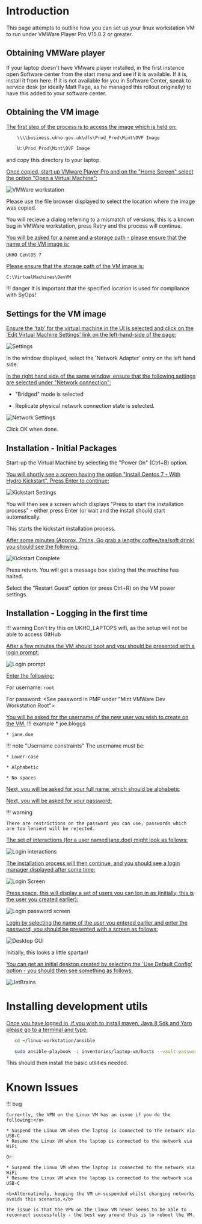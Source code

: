 # Introduction 

This page attempts to outline how you can set up your linux workstation VM to run under VMWare Player Pro V15.0.2 or greater.


## Obtaining VMWare player 

If your laptop doesn't have VMware player installed, in the first instance open Software center from the start menu and see if it is available. If it is, install it from here. If it is not available for you in Software Center, speak to service desk (or ideally Matt Page, as he managed this rollout originally) to have this added to your software center.

## Obtaining the VM image 

<u>The first step of the process is to access the image which is held on:</u>

``` bash 
    \\\\business.ukho.gov.uk\dfs\Prod_Prod\Mint\OVF Image
```
``` bash 
    U:\Prod_Prod\Mint\OVF Image
```

and copy this directory to your laptop.

<u>Once copied, start up VMware Player Pro and on the "Home Screen" select the option "Open a Virtual Machine":</u>

![VMWare workstation](Linux_workstations_importvm.png)

Please use the file browser displayed to select the location where the image was copied.

You will recieve a dialog referring to a mismatch of versions, this is a known bug in VMWare workstation, press Retry and the process will continue.

<u>You will be asked for a name and a storage path - please ensure that the name of the VM image is:</u>

<code>UKHO CentOS 7</code>

<u>Please ensure that the storage path of the VM image is:</u>

<code>C:\VirtualMachines\DevVM</code>


!!! danger
    It is important that the specified location is used for compliance with SyOps!

## Settings for the VM image 

<u>Ensure the 'tab' for the virtual machine in the UI is selected and click on the 'Edit Virtual Machine Settings' link on the left-hand-side of the page:</u>

![Settings](Linux_workstations_settings_1.png)

In the window displayed, select the 'Network Adapter' entry on the left hand side.

<u>In the right hand side of the same window, ensure that the following settings are selected under "Network connection":</u>

* "Bridged" mode is selected

* Replicate physical network connection state is selected.

![Network Settings](Linux_workstations_settings_2.png)

Click OK when done.

## Installation - Initial Packages 

Start-up the Virtual Machine by selecting the "Power On" (Ctrl+B) option.


<u>You will shortly see a screen having the option "Install Centos 7 - With Hydro Kickstart".  Press Enter to continue:</u>

![Kickstart Settings](Linux_workstations_kickstart.png)

You will then see a screen which displays "Press <Enter> to start the installation process" - either press Enter (or wait and the install should start automatically.


This starts the kickstart installation process.


<u>After some minutes (Approx. 7mins, Go grab a lengthy coffee/tea/soft drink) you should see the following:</u>

![Kickstart Complete](Linux_workstations_kickstart_ends.png)

Press return.  You will get a message box stating that the machine has halted.


Select the "Restart Guest" option (or press Ctrl+R) on the VM power settings.

## Installation - Logging in the first time 
!!! warning
    Don't try this on UKHO_LAPTOPS wifi, as the setup will not be able to access GitHub


<u>After a few minutes the VM should boot and you should be presented with a login prompt:</u>

![Login prompt](Linux_workstations_first_login.png)


<u>Enter the following:</u>

For username: <code>root</code>

For password: <See password in PMP under "Mint VMWare Dev Workstation Root">


<u>You will be asked for the username of the new user you wish to create on the VM.</u>
!!! example
    * joe.bloggs
    
    * jane.doe
    
!!! note "Username constraints"
    The username must be:
    
    * Lower-case
    
    * Alphabetic
    
    * No spaces


<u>Next, you will be asked for your full name, which should be alphabetic</u>

<u>Next, you will be asked for your password:</u>

!!! warning

    There are restrictions on the password you can use; passwords which are too lenient will be rejected.

<u>The set of interactions (for a user named jane.doe) might look as follows:</u>

![Login interactions](Linux_workstations_new_user.png)

<u>The installation process will then continue, and you should see a login manager displayed after some time:</u>

![Login Screen](400px-Linux_workstations_login_screen_1.png)


<u>Press space, this will display a set of users you can log in as (initially, this is the user you created earlier):</u>

![Login password screen](400px-Linux_workstations_login_screen_2.png)

<u>Login by selecting the name of the user you entered earlier and enter the password, you should be presented with a screen as follows:</u>

![Desktop GUI](400px-Linux_workstations_gui_login_screen_1.png)

Initially, this looks a little spartan!

<u>You can get an initial desktop created by selecting the 'Use Default Config' option - you should then see something as follows:</u>

![JetBrains](400px-Linux_workstations_gui_login_screen_2.png)

# Installing development utils 

<u>Once you have logged in, if you wish to install maven, Java 8 Sdk and Yarn please go to a terminal and type:</u>

``` bash
   cd ~/linux-workstation/ansible
```
``` bash
   sudo ansible-playbook -i inventories/laptop-vm/hosts --vault-password-file=$HOME/.config/linux-workstation/.vaultpass development.yml
```

This should then install the basic utilities needed.

# Known Issues 

!!! bug

    Currently, the VPN on the Linux VM has an issue if you do the following:</u>
   
    * Suspend the Linux VM when the laptop is connected to the network via USB-C
    * Resume the Linux VM when the laptop is connected to the network via WiFi
   
    Or:
   
    * Suspend the Linux VM when the laptop is connected to the network via WiFi
    * Resume the Linux VM when the laptop is connected to the network via USB-C
   
    <b>Alternatively, keeping the VM un-suspended whilst changing networks avoids this scenario.</b>
   
    The issue is that the VPN on the Linux VM never seems to be able to reconnect successfully - the best way around this is to reboot the VM.

